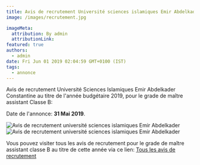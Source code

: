 ```yaml
---
title: Avis de recrutement Université sciences islamiques Emir Abdelkader Constantine
image: /images/recrutement.jpg

imageMeta:
  attribution: By admin
  attributionLink:
featured: true
authors:
  - admin
date: Fri Jun 01 2019 02:04:59 GMT+0100 (IST)
tags:
  - annonce
---
```


Avis de recrutement Université Sciences Islamiques Emir Abdelkader Constantine au titre de l'année budgétaire 2019, pour le grade de maître assistant Classe B:

Date de l'annonce: **31 Mai 2019**.

![Avis de recrutement université sciences islamiques Emir Abdelkader](/images/avis_de_recrutement_universite_sciences_islamiques_emir_abdelkader.jpg)
![Avis de recrutement université sciences islamiques Emir Abdelkader](/images/avis_de_recrutement_universite_sciences_islamiques_emir_abdelkader_2.jpg)

Vous pouvez visiter tous les avis de recrutement pour le grade de maître assistant classe B au titre de cette année via ce lien: 
[Tous les avis de recrutement](/tous_les_avis_de_recrutement_annee_budgetaire_2019/)